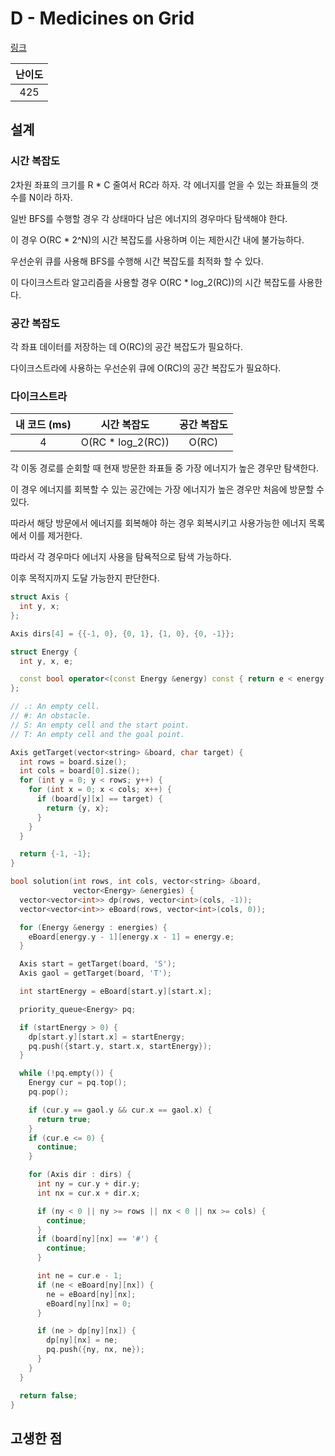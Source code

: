 # D - Medicines on Grid

[링크](https://atcoder.jp/contests/abc348/tasks/abc348_d)

| 난이도 |
| :----: |
|  425   |

## 설계

### 시간 복잡도

2차원 좌표의 크기를 R \* C 줄여서 RC라 하자. 각 에너지를 얻을 수 있는 좌표들의 갯수를 N이라 하자.

일반 BFS를 수행할 경우 각 상태마다 남은 에너지의 경우마다 탐색해야 한다.

이 경우 O(RC * 2^N)의 시간 복잡도를 사용하며 이는 제한시간 내에 불가능하다.

우선순위 큐를 사용해 BFS를 수행해 시간 복잡도를 최적화 할 수 있다.

이 다이크스트라 알고리즘을 사용할 경우 O(RC \* log_2(RC))의 시간 복잡도를 사용한다.

### 공간 복잡도

각 좌표 데이터를 저장하는 데 O(RC)의 공간 복잡도가 필요하다.

다이크스트라에 사용하는 우선순위 큐에 O(RC)의 공간 복잡도가 필요하다.

### 다이크스트라

| 내 코드 (ms) |    시간 복잡도     | 공간 복잡도 |
| :----------: | :----------------: | :---------: |
|      4       | O(RC \* log_2(RC)) |    O(RC)    |

각 이동 경로를 순회할 때 현재 방문한 좌표들 중 가장 에너지가 높은 경우만 탐색한다.

이 경우 에너지를 회복할 수 있는 공간에는 가장 에너지가 높은 경우만 처음에 방문할 수 있다.

따라서 해당 방문에서 에너지를 회복해야 하는 경우 회복시키고 사용가능한 에너지 목록에서 이를 제거한다.

따라서 각 경우마다 에너지 사용을 탐욕적으로 탐색 가능하다.

이후 목적지까지 도달 가능한지 판단한다.

```cpp
struct Axis {
  int y, x;
};

Axis dirs[4] = {{-1, 0}, {0, 1}, {1, 0}, {0, -1}};

struct Energy {
  int y, x, e;

  const bool operator<(const Energy &energy) const { return e < energy.e; }
};

// .: An empty cell.
// #: An obstacle.
// S: An empty cell and the start point.
// T: An empty cell and the goal point.

Axis getTarget(vector<string> &board, char target) {
  int rows = board.size();
  int cols = board[0].size();
  for (int y = 0; y < rows; y++) {
    for (int x = 0; x < cols; x++) {
      if (board[y][x] == target) {
        return {y, x};
      }
    }
  }

  return {-1, -1};
}

bool solution(int rows, int cols, vector<string> &board,
              vector<Energy> &energies) {
  vector<vector<int>> dp(rows, vector<int>(cols, -1));
  vector<vector<int>> eBoard(rows, vector<int>(cols, 0));

  for (Energy &energy : energies) {
    eBoard[energy.y - 1][energy.x - 1] = energy.e;
  }

  Axis start = getTarget(board, 'S');
  Axis gaol = getTarget(board, 'T');

  int startEnergy = eBoard[start.y][start.x];

  priority_queue<Energy> pq;

  if (startEnergy > 0) {
    dp[start.y][start.x] = startEnergy;
    pq.push({start.y, start.x, startEnergy});
  }

  while (!pq.empty()) {
    Energy cur = pq.top();
    pq.pop();

    if (cur.y == gaol.y && cur.x == gaol.x) {
      return true;
    }
    if (cur.e <= 0) {
      continue;
    }

    for (Axis dir : dirs) {
      int ny = cur.y + dir.y;
      int nx = cur.x + dir.x;

      if (ny < 0 || ny >= rows || nx < 0 || nx >= cols) {
        continue;
      }
      if (board[ny][nx] == '#') {
        continue;
      }

      int ne = cur.e - 1;
      if (ne < eBoard[ny][nx]) {
        ne = eBoard[ny][nx];
        eBoard[ny][nx] = 0;
      }

      if (ne > dp[ny][nx]) {
        dp[ny][nx] = ne;
        pq.push({ny, nx, ne});
      }
    }
  }

  return false;
}
```

## 고생한 점
